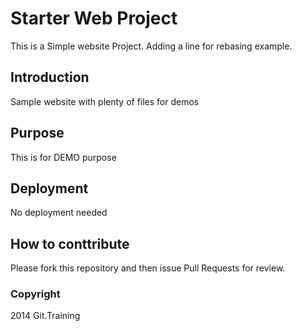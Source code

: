 # Starter Web Project

This is a Simple website Project. Adding a line for rebasing example.

## Introduction

Sample website with plenty of files for demos

## Purpose

This is for DEMO purpose

## Deployment

No deployment needed

## How to conttribute

Please fork this repository and then issue Pull Requests for review.

### Copyright

2014 Git.Training